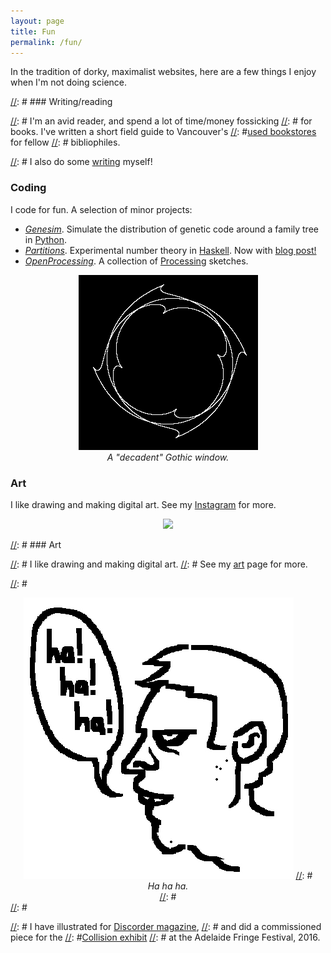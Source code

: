 ```yaml
---
layout: page
title: Fun
permalink: /fun/
---
```


In the tradition of dorky, maximalist websites, here are a few things
I enjoy when I'm not doing science.

[//]: # ### Writing/reading

[//]: # I'm an avid reader, and spend a lot of time/money fossicking
[//]: # for books. I've written a short field guide to Vancouver's
[//]: #[used bookstores](reviews/bookstores.md) for fellow
[//]: # bibliophiles.

[//]: # I also do some [writing](/writing.md) myself!

### Coding

I code for fun.
A selection of minor projects:

- [*Genesim*](https://github.com/hapax/genesim). Simulate the
distribution of genetic code around a family tree in [Python](https://www.python.org/).
- [*Partitions*](https://github.com/hapax/haskell-partitions). Experimental
  number theory in [Haskell](https://www.haskell.org/). Now with [blog post!](https://hapax.github.io/mathematics/programming/haskell-partition/)
- [*OpenProcessing*](https://www.openprocessing.org/user/89003). A
collection of [Processing](https://processing.org/) sketches.

<figure>
    <div style="text-align:center"><img src ="/images/gothic-2.png" />
    <figcaption><i>A "decadent" Gothic window.</i></figcaption>
	</div>
</figure>

### Art

I like drawing and making digital art.
See my [Instagram](https://www.instagram.com/holotwin/) for more.

<figure>
    <div style="text-align:center"><img src ="/assets/art/burnssmall_ davidwakeham_forDiscorder_Apr2018.jp" />
    <figcaption><i></i></figcaption>
	</div>
</figure>

[//]: # ### Art

[//]: # I like drawing and making digital art.
[//]: # See my [art](/art.md) page for more.

[//]: #<figure>
[//]: #    <div style="text-align:center"><img src ="/images/zombie.jpg" />
[//]: #    <figcaption><i>Ha ha ha.</i></figcaption>
[//]: #	</div>
[//]: #</figure>

[//]: # I have illustrated for [Discorder magazine](https://www.citr.ca/discorder/),
[//]: # and did a commissioned piece for the
[//]: #[Collision exhibit](http://www.coepp.org.au/events/collision-exhibition)
[//]: # at the Adelaide Fringe Festival, 2016.
